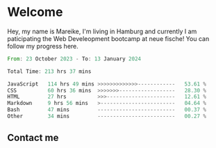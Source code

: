 # Welcome

Hey, my name is Mareike, I'm living in Hamburg and currently I am paticipating the Web Develeopment bootcamp at neue fische!
You can follow my progress here.

<!--START_SECTION:waka-->

```rust
From: 23 October 2023 - To: 13 January 2024

Total Time: 213 hrs 37 mins

JavaScript   114 hrs 49 mins >>>>>>>>>>>>>------------   53.61 %
CSS          60 hrs 36 mins  >>>>>>>------------------   28.30 %
HTML         27 hrs          >>>----------------------   12.61 %
Markdown     9 hrs 56 mins   >------------------------   04.64 %
Bash         47 mins         -------------------------   00.37 %
Other        34 mins         -------------------------   00.27 %
```

<!--END_SECTION:waka-->

## Contact me



